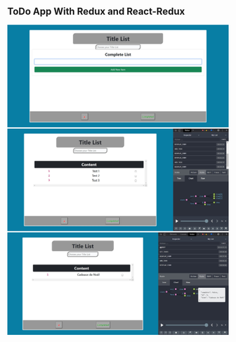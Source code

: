 ## ToDo App With Redux and React-Redux

![ToDo List](public/images/toDo.jpg)
![ToDo List](public/images/toDo1.jpg)
![ToDo List](public/images/toDo2.jpg)